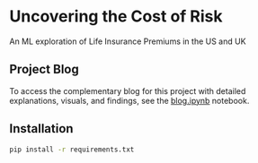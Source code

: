 # Uncovering the Cost of Risk
An ML exploration of Life Insurance Premiums in the US and UK

## Project Blog

To access the complementary blog for this project with detailed explanations, visuals, and findings, see the [blog.ipynb](./blog.ipynb) notebook.

## Installation
```bash
pip install -r requirements.txt
```


